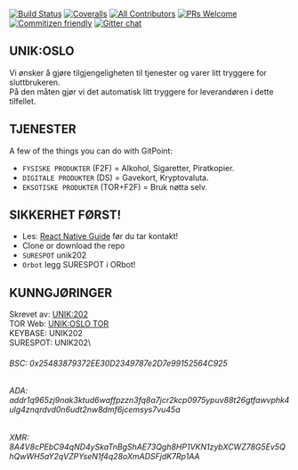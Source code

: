 [![Build Status](https://img.shields.io/travis/gitpoint/git-point.svg?style=flat-square)](https://travis-ci.org/gitpoint/git-point)
[![Coveralls](https://img.shields.io/coveralls/github/gitpoint/git-point.svg?style=flat-square)](https://coveralls.io/github/gitpoint/git-point)
[![All Contributors](https://img.shields.io/badge/all_contributors-73-orange.svg?style=flat-square)](./CONTRIBUTORS.md)
[![PRs Welcome](https://img.shields.io/badge/PRs-welcome-brightgreen.svg?style=flat-square)](http://makeapullrequest.com)
[![Commitizen friendly](https://img.shields.io/badge/commitizen-friendly-brightgreen.svg?style=flat-square)](http://commitizen.github.io/cz-cli/)
[![Gitter chat](https://img.shields.io/badge/chat-on_gitter-008080.svg?style=flat-square)](https://gitter.im/git-point)

## UNIK:OSLO

Vi ønsker å gjøre tilgjengeligheten til tjenester og varer litt tryggere for sluttbrukeren.\
På den måten gjør vi det automatisk litt tryggere for leverandøren i dette tilfellet.

## TJENESTER

A few of the things you can do with GitPoint:

* `FYSISKE PRODUKTER` (F2F) = Alkohol, Sigaretter, Piratkopier.
* `DIGITALE PRODUKTER` (DS) = Gavekort, Kryptovaluta.
* `EKSOTISKE PRODUKTER` (TOR+F2F) = Bruk nøtta selv.

## SIKKERHET FØRST!

- Les: [React Native Guide](https://facebook.github.io/react-native/docs/getting-started.html) før du tar kontakt!
- Clone or download the repo
- `SURESPOT` unik202
- `Orbot` legg SURESPOT i ORbot!

## KUNNGJØRINGER

Skrevet av: [UNIK:202](https://unik202.github.io/)\
TOR Web: [UNIK:OSLO TOR](https://onion.site/)\
KEYBASE: UNIK202\
SURESPOT: UNIK202\
###### BSC: 0x25483879372EE30D2349787e2D7e99152564C925
###### ADA: addr1q965zj9nak3ktud6waffpzzn3fq8a7jcr2kcp0975ypuv88t26gtfawvphk4ulg4znqrdvd0n6udt2nw8dmf6jcemsys7vu45a
###### XMR: 8A4V8cPEbC94qND4ySkaTnBgShAE73Qgh8HP1VKN1zybXCWZ78G5Ev5QhQwWH5aY2qVZPYseN1f4q28oXmADSFjdK7Rp1AA
